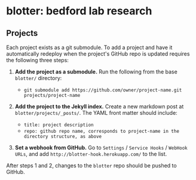 # blotter: bedford lab research


## Projects

Each project exists as a git submodule.  To add a project and have it automatically redeploy when the project's GitHub repo is updated requires the following three steps:

1. 	**Add the project as a submodule.** Run the following from the base `blotter/` directory:
	* `git submodule add https://github.com/owner/project-name.git projects/project-name`

2. 	**Add the project to the Jekyll index.** Create a new markdown post at `blotter/projects/_posts/`.  The YAML front matter should include:
	* `title: project description`
	* `repo: github repo name, corresponds to project-name in the directory structure, as above`

	
3. 	**Set a webhook from GitHub.** Go to `Settings` / `Service Hooks` / `WebHook URLs`, and add `http://blotter-hook.herokuapp.com/` to the list.

After steps 1 and 2, changes to the `blotter` repo should be pushed to GitHub.